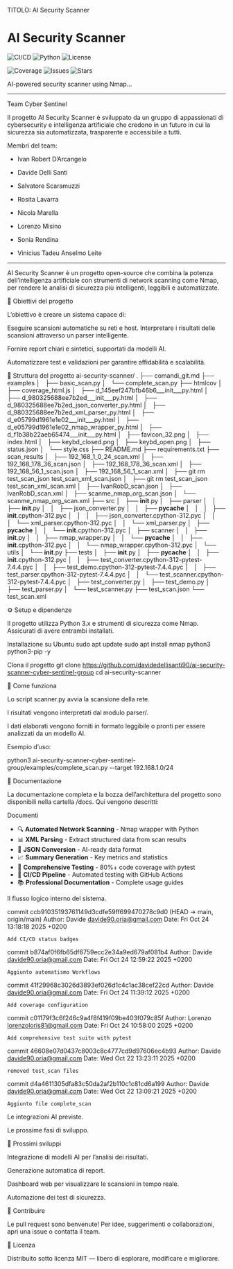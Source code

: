 TITOLO: AI Security Scanner

# AI Security Scanner

![CI/CD](https://github.com/davidedellisanti90/ai-security-scanner-cyber-sentinel-group/workflows/CI%2FCD%20Pipeline/badge.svg)
![Python](https://img.shields.io/badge/python-3.8%2B-blue)
![License](https://img.shields.io/badge/license-MIT-green)

![Coverage](https://img.shields.io/codecov/c/github/davidedellisanti90/ai-security-scanner-cyber-sentinel-group)
![Issues](https://img.shields.io/github/issues/davidedellisanti90/ai-security-scanner-cyber-sentinel-group)
![Stars](https://img.shields.io/github/stars/davidedellisanti90/ai-security-scanner-cyber-sentinel-group)

AI-powered security scanner using Nmap...

--------------------------------------------------------------
Team Cyber Sentinel

Il progetto AI Security Scanner è sviluppato da un gruppo di appassionati di cybersecurity e intelligenza artificiale che credono in un futuro in cui la sicurezza sia automatizzata, trasparente e accessibile a tutti.

Membri del team:

- Ivan Robert D’Arcangelo

- Davide Delli Santi

- Salvatore Scaramuzzi

- Rosita Lavarra

- Nicola Marella

- Lorenzo Misino

- Sonia Rendina

- Vinicius Tadeu Anselmo Leite

-----------------------------------------------------------------

AI Security Scanner è un progetto open-source che combina la potenza dell’intelligenza artificiale con strumenti di network scanning come Nmap, per rendere le analisi di sicurezza più intelligenti, leggibili e automatizzate.

🚀 Obiettivi del progetto

L’obiettivo è creare un sistema capace di:

Eseguire scansioni automatiche su reti e host.
Interpretare i risultati delle scansioni attraverso un parser intelligente.

Fornire report chiari e sintetici, supportati da modelli AI.

Automatizzare test e validazioni per garantire affidabilità e scalabilità.

🧩 Struttura del progetto
ai-security-scanner/
.
├── comandi_git.md
├── examples
│   ├── basic_scan.py
│   └── complete_scan.py
├── htmlcov
│   ├── coverage_html.js
│   ├── d_145eef247bfb46b6___init___py.html
│   ├── d_980325688ee7b2ed___init___py.html
│   ├── d_980325688ee7b2ed_json_converter_py.html
│   ├── d_980325688ee7b2ed_xml_parser_py.html
│   ├── d_e05799d1961e1e02___init___py.html
│   ├── d_e05799d1961e1e02_nmap_wrapper_py.html
│   ├── d_f1b38b22aeb65474___init___py.html
│   ├── favicon_32.png
│   ├── index.html
│   ├── keybd_closed.png
│   ├── keybd_open.png
│   ├── status.json
│   └── style.css
├── README.md
├── requirements.txt
├── scan_results
│   ├── 192_168_1_0_24_scan.xml
│   ├── 192_168_178_36_scan.json
│   ├── 192_168_178_36_scan.xml
│   ├── 192_168_56_1_scan.json
│   ├── 192_168_56_1_scan.xml
│   ├── git rm test_scan_json test_scan_xml_scan.json
│   ├── git rm test_scan_json test_scan_xml_scan.xml
│   ├── IvanRobD_scan.json
│   ├── IvanRobD_scan.xml
│   ├── scanme_nmap_org_scan.json
│   └── scanme_nmap_org_scan.xml
├── src
│   ├── __init__.py
│   ├── parser
│   │   ├── __init__.py
│   │   ├── json_converter.py
│   │   ├── __pycache__
│   │   │   ├── __init__.cpython-312.pyc
│   │   │   ├── json_converter.cpython-312.pyc
│   │   │   └── xml_parser.cpython-312.pyc
│   │   └── xml_parser.py
│   ├── __pycache__
│   │   └── __init__.cpython-312.pyc
│   ├── scanner
│   │   ├── __init__.py
│   │   ├── nmap_wrapper.py
│   │   └── __pycache__
│   │       ├── __init__.cpython-312.pyc
│   │       └── nmap_wrapper.cpython-312.pyc
│   └── utils
│       └── __init__.py
├── tests
│   ├── __init__.py
│   ├── __pycache__
│   │   ├── __init__.cpython-312.pyc
│   │   ├── test_converter.cpython-312-pytest-7.4.4.pyc
│   │   ├── test_demo.cpython-312-pytest-7.4.4.pyc
│   │   ├── test_parser.cpython-312-pytest-7.4.4.pyc
│   │   └── test_scanner.cpython-312-pytest-7.4.4.pyc
│   ├── test_converter.py
│   ├── test_demo.py
│   ├── test_parser.py
│   └── test_scanner.py
├── test_scan.json
└── test_scan.xml

⚙️ Setup e dipendenze

Il progetto utilizza Python 3.x e strumenti di sicurezza come Nmap.
Assicurati di avere entrambi installati.

Installazione su Ubuntu
sudo apt update
sudo apt install nmap python3 python3-pip -y

Clona il progetto
git clone https://github.com/davidedellisanti90/ai-security-scanner-cyber-sentinel-group
cd ai-security-scanner

🧠 Come funziona

Lo script scanner.py avvia la scansione della rete.

I risultati vengono interpretati dal modulo parser/.

I dati elaborati vengono forniti in formato leggibile o pronti per essere analizzati da un modello AI.

Esempio d’uso:


python3 ai-security-scanner-cyber-sentinel-group/examples/complete_scan.py --target 192.168.1.0/24


📘 Documentazione

La documentazione completa e la bozza dell’architettura del progetto sono disponibili nella cartella /docs.
Qui vengono descritti:

Documenti

- 🔍 **Automated Network Scanning** - Nmap wrapper with Python
- 📊 **XML Parsing** - Extract structured data from scan results
- 🔄 **JSON Conversion** - AI-ready data format
- 📈 **Summary Generation** - Key metrics and statistics
- 🧪 **Comprehensive Testing** - 80%+ code coverage with pytest
- 🚀 **CI/CD Pipeline** - Automated testing with GitHub Actions
- 📚 **Professional Documentation** - Complete usage guides

Il flusso logico interno del sistema.

commit ccb91035193761149d3cdfe59ff699470278c9d0 (HEAD -> main, origin/main)
Author: Davide <davide90.oria@gmail.com>
Date:   Fri Oct 24 13:18:18 2025 +0200

    Add CI/CD status badges

commit b874af0f6fb65df6759ecc2e34a9ed679af081b4
Author: Davide <davide90.oria@gmail.com>
Date:   Fri Oct 24 12:59:22 2025 +0200

    Aggiunto automatismo Workflows

commit 41f29968c3026d3893ef026d1c4c1ac38cef22cd
Author: Davide <davide90.oria@gmail.com>
Date:   Fri Oct 24 11:39:12 2025 +0200

    Add coverage configuration

commit c01179f3c6f246c9a4f8f419f09be403f079c85f
Author: Lorenzo <lorenzoloris81@gmail.com>
Date:   Fri Oct 24 10:58:00 2025 +0200

    Add comprehensive test suite with pytest

commit 46608e07d0437c8003c8c4777cd9d97606ec4b93
Author: Davide <davide90.oria@gmail.com>
Date:   Wed Oct 22 13:23:11 2025 +0200

    removed test_scan files

commit d4a4611305dfa83c50da2af2b110c1c81cd6a199
Author: Davide <davide90.oria@gmail.com>
Date:   Wed Oct 22 13:09:21 2025 +0200

    Aggiunto file complete_scan


Le integrazioni AI previste.

Le prossime fasi di sviluppo.

🔮 Prossimi sviluppi

Integrazione di modelli AI per l’analisi dei risultati.

Generazione automatica di report.

Dashboard web per visualizzare le scansioni in tempo reale.

Automazione dei test di sicurezza.

🤝 Contribuire

Le pull request sono benvenute!
Per idee, suggerimenti o collaborazioni, apri una issue o contatta il team.

🧾 Licenza

Distribuito sotto licenza MIT — libero di esplorare, modificare e migliorare.
